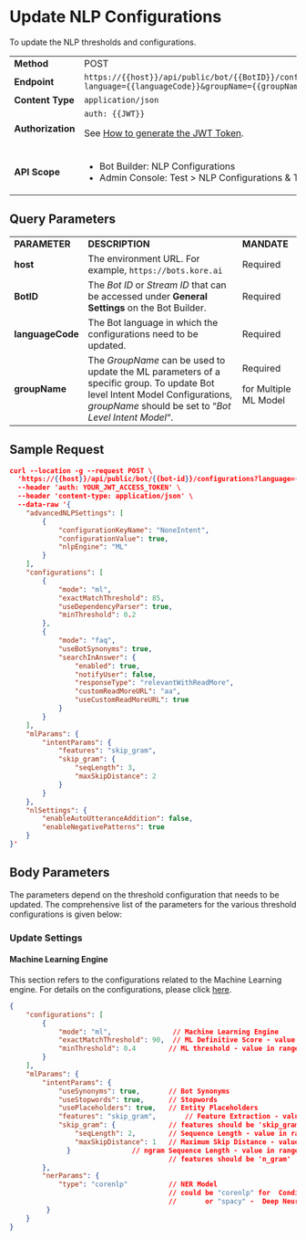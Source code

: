 # Update NLP Configurations

To update the NLP thresholds and configurations.


<table>
  <tr>
   <td><strong>Method</strong>
   </td>
   <td>POST
   </td>
  </tr>
  <tr>
   <td><strong>Endpoint</strong>
   </td>
   <td><code>https://{{host}}/api/public/bot/{{BotID}}/configurations?language={{languageCode}}&groupName={{groupName}}</code>
   </td>
  </tr>
  <tr>
   <td><strong>Content Type</strong>
   </td>
   <td><code>application/json</code>
   </td>
  </tr>
  <tr>
   <td><strong>Authorization</strong>
   </td>
   <td><code>auth: {{JWT}}</code>
<p>
See <a href="../api-introduction/#generating-the-jwt-token">How to generate the JWT Token</a>.
   </td>
  </tr>
  <tr>
   <td><strong>API Scope</strong>
   </td>
   <td>
<ul>

<li>Bot Builder: NLP Configurations

<li>Admin Console: Test > NLP Configurations & Train
</li>
</ul>
   </td>
  </tr>
</table>

## Query Parameters


<table>
  <tr>
   <td><strong>PARAMETER</strong>
   </td>
   <td><strong>DESCRIPTION</strong>
   </td>
   <td><strong>MANDATE</strong>
   </td>
  </tr>
  <tr>
   <td><strong>host</strong>
   </td>
   <td>The environment URL. For example, <code>https://bots.kore.ai</code>
   </td>
   <td>Required
   </td>
  </tr>
  <tr>
   <td><strong>BotID</strong>
   </td>
   <td>The <em>Bot ID</em> or <em>Stream ID</em> that can be accessed under <strong>General Settings</strong> on the Bot Builder.
   </td>
   <td>Required
   </td>
  </tr>
  <tr>
   <td><strong>languageCode</strong>
   </td>
   <td>The Bot language in which the configurations need to be updated.
   </td>
   <td>Required
   </td>
  </tr>
  <tr>
   <td><strong>groupName</strong>
   </td>
   <td>The <em>GroupName</em> can be used to update the ML parameters of a specific group.  To update Bot level Intent Model Configurations, <em>groupName</em> should be set to “<em>Bot Level Intent Model</em>“.
   </td>
   <td>Required
<p>
for Multiple ML Model
   </td>
  </tr>
</table>

## Sample Request


```json
curl --location -g --request POST \
  'https://{{host}}/api/public/bot/{{bot-id}}/configurations?language={{languageCode}}' \
  --header 'auth: YOUR_JWT_ACCESS_TOKEN' \
  --header 'content-type: application/json' \
  --data-raw '{
    "advancedNLPSettings": [
        {
            "configurationKeyName": "NoneIntent",
            "configurationValue": true,
            "nlpEngine": "ML"
        }
    ],
    "configurations": [
        {
            "mode": "ml",
            "exactMatchThreshold": 85,
            "useDependencyParser": true,
            "minThreshold": 0.2
        },
        {
            "mode": "faq",
            "useBotSynonyms": true,
            "searchInAnswer": {
                "enabled": true,
                "notifyUser": false,
                "responseType": "relevantWithReadMore",
                "customReadMoreURL": "aa",
                "useCustomReadMoreURL": true
            }
        }
    ],
    "mlParams": {
        "intentParams": {
            "features": "skip_gram",
            "skip_gram": {
                "seqLength": 3,
                "maxSkipDistance": 2
            }
        }
    },
    "nlSettings": {
        "enableAutoUtteranceAddition": false,
        "enableNegativePatterns": true
    }
}'
```



## Body Parameters

The parameters depend on the threshold configuration that needs to be updated. The comprehensive list of the parameters for the various threshold configurations is given below:

 


### Update Settings


#### Machine Learning Engine

This section refers to the configurations related to the Machine Learning engine. For details on the configurations, please click [here](../../../automation/natural-language/training/machine-learning-engine).


```json
{
    "configurations": [
        {
            "mode": "ml",               // Machine Learning Engine
            "exactMatchThreshold": 90,  // ML Definitive Score - value in range [80-100]
            "minThreshold": 0.4        // ML threshold - value in range [0-1]
        }
    ],
    "mlParams": {
        "intentParams": {
            "useSynonyms": true,       // Bot Synonyms
            "useStopwords": true,      // Stopwords
            "usePlaceholders": true,   // Entity Placeholders
            "features": "skip_gram",       // Feature Extraction - value in range [skip_gram, n_gram]
            "skip_gram": {             // features should be 'skip_gram'
                "seqLength": 2,        // Sequence Length - value in range [2-4]
                "maxSkipDistance": 1   // Maximum Skip Distance - value in range [1-3]
              }               // ngram Sequence Length - value in range [1-4]
                                       // features should be 'n_gram'
        },
        "nerParams": {
            "type": "corenlp"          // NER Model
                                       // could be "corenlp" for  Conditional Random Field
                                       //       or "spacy" -  Deep Neural Network
         }
    }
}
```